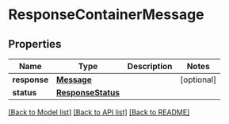# ResponseContainerMessage

## Properties
Name | Type | Description | Notes
------------ | ------------- | ------------- | -------------
**response** | [**Message**](Message.md) |  | [optional] 
**status** | [**ResponseStatus**](ResponseStatus.md) |  | 

[[Back to Model list]](../README.md#documentation-for-models) [[Back to API list]](../README.md#documentation-for-api-endpoints) [[Back to README]](../README.md)


